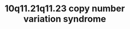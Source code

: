 ---
annotations:
- id: PW:0000013
  parent: disease pathway
  type: Pathway Ontology
  value: disease pathway
authors:
- Julivana
- Fehrhart
- Egonw
- AlexanderPico
- Eweitz
- Khanspers
citedin: ''
communities:
- Diseases
- ONTOX
- RareDiseases
description: '10q11.21q11.23 copy number variation (CNV) syndrome is a rare genetic
  disorder caused by a deletion or duplication of genetic material on chromosome 10.
  The exact genetic location chr10:49,390,199-51,058,796 (GRCh37) was taken from Kirov
  et al. 2014 and literature cited there.  '
last-edited: 2025-09-05
ndex: null
organisms:
- Homo sapiens
redirect_from:
- /index.php/Pathway:WP5352
- /instance/WP5352
- /instance/WP5352_r140512
revision: r140512
schema-jsonld:
- '@context': https://schema.org/
  '@id': https://wikipathways.github.io/pathways/WP5352.html
  '@type': Dataset
  creator:
    '@type': Organization
    name: WikiPathways
  description: '10q11.21q11.23 copy number variation (CNV) syndrome is a rare genetic
    disorder caused by a deletion or duplication of genetic material on chromosome
    10. The exact genetic location chr10:49,390,199-51,058,796 (GRCh37) was taken
    from Kirov et al. 2014 and literature cited there.  '
  keywords:
  - (R)-N6-(S8-succinyldihydrolipoyl)-L-lysine residue
  - (R)-N6-lipoyl-L-lysine residue
  - 2-oxoglutarate
  - ADP-D-ribose
  - ARHGAP22
  - ARNTL
  - ATF2
  - Acetyl CoA
  - Acetylcholine
  - BAZ1B
  - BCL2
  - BMP2
  - BMPR1A
  - BMPR1B
  - C10orf128
  - C10orf53
  - C10orf71
  - CDH1
  - CHAT
  - CLOCK
  - CO₂
  - CUL5
  - Choline
  - CoA
  - DDX21
  - DEK
  - DLD
  - DLST
  - DRGX
  - EIF4ENIF1
  - ELK1
  - ELOA
  - ERCC5
  - ERCC6
  - ERCC8
  - FAM170B
  - FRMPD2
  - GDF5
  - HSF1
  - HSF4
  - H⁺
  - H₂O
  - ITCH
  - JUND
  - KDM4D
  - LRRC18
  - MAPK8
  - MEN1
  - MIR4294
  - MYBBP1A
  - MYO1C
  - NEO1
  - NLRP3
  - NOG
  - OGDHL
  - PARG
  - PCNA
  - 'Phosphatidylinositol 3,4-bisphosphate '
  - RGMB
  - RIF1
  - SF3B1
  - SIRT1
  - SIRT6
  - SLC18A3
  - SMAD1
  - SMAD5
  - SMAD9
  - SMARCA5
  - SMARCB1
  - SMARCC2
  - Serotonin
  - UVSSA
  - VSTM4
  - WDFY4
  - poly[(1''→2')-ADP-α-D-ribose]
  license: CC0
  name: 10q11.21q11.23 copy number variation syndrome
seo: CreativeWork
title: 10q11.21q11.23 copy number variation syndrome
wpid: WP5352
---